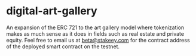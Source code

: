 # digital-art-gallery
An expansion of the ERC 721 to the art gallery model where tokenization makes as much sense as it does in fields such as real estate and private equity.
Feel free to email us at beta@stakeey.com for the contract address of the deployed smart contract on the testnet.
